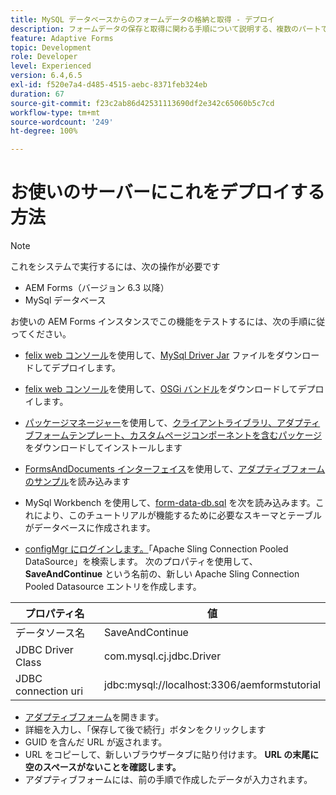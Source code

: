 ```yaml
---
title: MySQL データベースからのフォームデータの格納と取得 - デプロイ
description: フォームデータの保存と取得に関わる手順について説明する、複数のパートで構成されているチュートリアル
feature: Adaptive Forms
topic: Development
role: Developer
level: Experienced
version: 6.4,6.5
exl-id: f520e7a4-d485-4515-aebc-8371feb324eb
duration: 67
source-git-commit: f23c2ab86d42531113690df2e342c65060b5c7cd
workflow-type: tm+mt
source-wordcount: '249'
ht-degree: 100%

---
```


# お使いのサーバーにこれをデプロイする方法

>[!NOTE]
>
>これをシステムで実行するには、次の操作が必要です
>
>* AEM Forms（バージョン 6.3 以降）
>* MySql データベース

お使いの AEM Forms インスタンスでこの機能をテストするには、次の手順に従ってください。

* [felix web コンソール](http://localhost:4502/system/console/bundles)を使用して、[MySql Driver Jar](assets/mysqldriver.jar) ファイルをダウンロードしてデプロイします。
* [felix web コンソール](http://localhost:4502/system/console/bundles)を使用して、[OSGi バンドル](assets/SaveAndContinue.SaveAndContinue.core-1.0-SNAPSHOT.jar)をダウンロードしてデプロイします。
* [パッケージマネージャー](http://localhost:4502/crx/packmgr/index.jsp)を使用して、[クライアントライブラリ、アダプティブフォームテンプレート、カスタムページコンポーネントを含むパッケージ](assets/store-and-fetch-af-with-data.zip)をダウンロードしてインストールします
* [FormsAndDocuments インターフェイス](http://localhost:4502/aem/forms.html/content/dam/formsanddocuments)を使用して、[アダプティブフォームのサンプル](assets/sample-adaptive-form.zip)を読み込みます

* MySql Workbench を使用して、[form-data-db.sql](assets/form-data-db.sql) を次を読み込みます。これにより、このチュートリアルが機能するために必要なスキーマとテーブルがデータベースに作成されます。
* [configMgr にログインします。](http://localhost:4502/system/console/configMgr)「Apache Sling Connection Pooled DataSource」を検索します。 次のプロパティを使用して、**SaveAndContinue** という名前の、新しい Apache Sling Connection Pooled Datasource エントリを作成します。

| プロパティ名 | 値 |
| ------------------------|---------------------------------------|
| データソース名 | SaveAndContinue |
| JDBC Driver Class | com.mysql.cj.jdbc.Driver |
| JDBC connection uri | jdbc:mysql://localhost:3306/aemformstutorial |

* [アダプティブフォーム](http://localhost:4502/content/dam/formsanddocuments/demostoreandretrieveformdata/jcr:content?wcmmode=disabled)を開きます。
* 詳細を入力し、「保存して後で続行」ボタンをクリックします
* GUID を含んだ URL が返されます。
* URL をコピーして、新しいブラウザータブに貼り付けます。 **URL の末尾に空のスペースがないことを確認します。**
* アダプティブフォームには、前の手順で作成したデータが入力されます。

